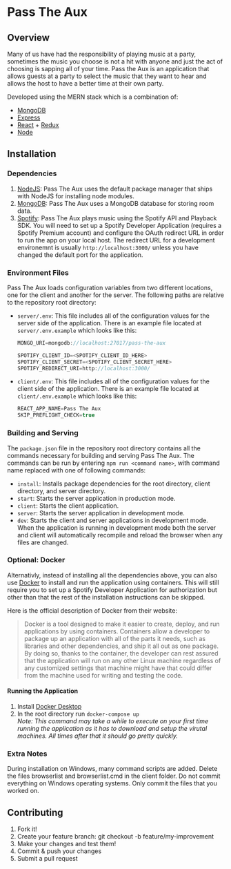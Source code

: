 # Pass The Aux

## Overview
Many of us have had the responsibility of playing music at a party, sometimes the music you choose is not a hit with anyone and just the act of choosing is sapping all of your time. Pass the Aux is an application that allows guests at a party to select the music that they want to hear and allows the host to have a better time at their own party.

Developed using the MERN stack which is a combination of:  
- [MongoDB](https://www.mongodb.com/)
- [Express](https://expressjs.com/)
- [React](https://reactjs.org/) + [Redux](https://redux.js.org/)
- [Node](https://nodejs.org/en/)

## Installation

### Dependencies
1. [NodeJS](https://nodejs.org/en/): Pass The Aux uses the default package manager that ships with NodeJS for installing node modules.
2. [MongoDB](https://www.mongodb.com/): Pass The Aux uses a MongoDB database for storing room data.
3. [Spotify](https://developer.spotify.com/): Pass The Aux plays music using the Spotify API and Playback SDK. You will need to set up a Spotify Developer Application (requires a Spotify Premium account) and configure the OAuth redirect URL in order to run the app on your local host. The redirect URL for a development environemnt is usually `http://localhost:3000/` unless you have changed the default port for the application.

### Environment Files
Pass The Aux loads configuration variables from two different locations, one for the client and another for the server. The following paths are relative to the repository root directory:

- `server/.env`: This file includes all of the configuration values for the server side of the application. There is an example file located at `server/.env.example` which looks like this:

  ```js
  MONGO_URI=mongodb://localhost:27017/pass-the-aux

  SPOTIFY_CLIENT_ID=<SPOTIFY_CLIENT_ID_HERE>
  SPOTIFY_CLIENT_SECRET=<SPOTIFY_CLIENT_SECRET_HERE>
  SPOTIFY_REDIRECT_URI=http://localhost:3000/
  ```

- `client/.env`: This file includes all of the configuration values for the client side of the application. There is an example file located at `client/.env.example` which looks like this:

  ```js
  REACT_APP_NAME=Pass The Aux
  SKIP_PREFLIGHT_CHECK=true
  ```

### Building and Serving
The `package.json` file in the repository root directory contains all the commands necessary for building and serving Pass The Aux. The commands can be run by entering `npm run <command name>`, with command name replaced with one of following commands:

- `install`: Installs package dependencies for the root directory, client directory, and server directory.
- `start`: Starts the server application in production mode.
- `client`: Starts the client application.
- `server`: Starts the server application in development mode.
- `dev`: Starts the client and server applications in development mode. When the application is running in development mode both the server and client will automatically recompile and reload the browser when any files are changed.

### Optional: Docker
Alternativly, instead of installing all the dependencies above, you can also use [Docker](https://www.docker.com/) to install and run the application using containers. This will still require you to set up a Spotify Developer Application for authorization but other than that the rest of the installation instructions can be skipped. 

Here is the official description of Docker from their website:
> Docker is a tool designed to make it easier to create, deploy, and run applications by using containers. Containers allow a developer to package up an application with all of the parts it needs, such as libraries and other dependencies, and ship it all out as one package. By doing so, thanks to the container, the developer can rest assured that the application will run on any other Linux machine regardless of any customized settings that machine might have that could differ from the machine used for writing and testing the code.

#### Running the Application
1. Install [Docker Desktop](https://www.docker.com/products/docker-desktop)
2. In the root directory run `docker-compose up`  
   _Note: This command may take a while to execute on your first time running the application as it has to download and setup the virutal machines. All times after that it should go pretty quickly._

### Extra Notes
During installation on Windows, many command scripts are added. Delete the files browserlist and browserlist.cmd in the client folder. Do not commit everything on Windows operating systems. Only commit the files that you worked on.

## Contributing
1. Fork it!
2. Create your feature branch: git checkout -b feature/my-improvement
3. Make your changes and test them!
4. Commit & push your changes
5. Submit a pull request
